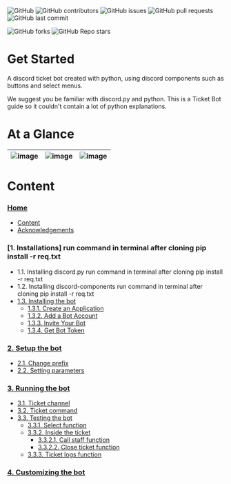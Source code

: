 ![GitHub](https://img.shields.io/github/license/astrxnomo/discord-ticket-bot-py?style=flat-square)
![GitHub contributors](https://img.shields.io/github/contributors/astrxnomo/discord-ticket-bot-py?color=gree&style=flat-square)
![GitHub issues](https://img.shields.io/github/issues/astrxnomo/discord-ticket-bot-py?style=flat-square)
![GitHub pull requests](https://img.shields.io/github/issues-pr/astrxnomo/discord-ticket-bot-py?style=flat-square)
![GitHub last commit](https://img.shields.io/github/last-commit/astrxnomo/discord-ticket-bot-py?style=flat-square)

![GitHub forks](https://img.shields.io/github/forks/astrxnomo/discord-ticket-bot-py?style=flat-square)
![GitHub Repo stars](https://img.shields.io/github/stars/astrxnomo/discord-ticket-bot-py?color=yellow&style=flat-square)


# Get Started
A discord ticket bot created with python, using discord components such as buttons and select menus.

We suggest you be familiar with discord.py and python. This is a Ticket Bot guide so it couldn't contain a lot of python explanations.

# At a Glance

![image](https://user-images.githubusercontent.com/75272665/174901958-4f166dcc-6da2-46c2-abde-28584b9e04bf.png) | ![image](https://user-images.githubusercontent.com/75272665/174902495-92a9c746-608e-416f-be21-94172d3cb799.png) | ![image](https://user-images.githubusercontent.com/75272665/174902136-5b092a47-75f9-45c3-a63b-824f49e2cb83.png)
:-------------------------:|:-------------------------:|:-------------------------:



# Content

### [Home](https://github.com/astrxnomo/discord-ticket-bot-py/wiki)
- [Content](https://github.com/astrxnomo/discord-ticket-bot-py/wiki#content)
- [Acknowledgements](https://github.com/astrxnomo/discord-ticket-bot-py/wiki#acknowledgements)
### [1. Installations] run command in terminal after cloning  pip install -r req.txt
- 1.1. Installing discord.py  run command in terminal after cloning  pip install -r req.txt
- 1.2. Installing discord-components  run command in terminal after cloning  pip install -r req.txt
- [1.3. Installing the bot](https://github.com/astrxnomo/discord-ticket-bot-py/wiki/Installations#installing-the-bot)
  - [1.3.1. Create an Application](https://github.com/astrxnomo/discord-ticket-bot-py/wiki/Installations#create-an-application)
  - [1.3.2. Add a Bot Account](https://github.com/astrxnomo/discord-ticket-bot-py/wiki/Installations#add-a-bot-account)
  - [1.3.3. Invite Your Bot](https://github.com/astrxnomo/discord-ticket-bot-py/wiki/Installations#invite-your-bot)
  - [1.3.4. Get Bot Token](https://github.com/astrxnomo/discord-ticket-bot-py/wiki/Installations#get-bot-token)
### [2. Setup the bot](https://github.com/astrxnomo/discord-ticket-bot-py/wiki/Setup-the-bot)
  - [2.1. Change prefix](https://github.com/astrxnomo/discord-ticket-bot-py/wiki/Setup-the-bot#change-prefix)
  - [2.2. Setting parameters](https://github.com/astrxnomo/discord-ticket-bot-py/wiki/Setup-the-bot#setting-parameters)
### [3. Running the bot](https://github.com/astrxnomo/discord-ticket-bot-py/wiki/Running-the-bot)
  - [3.1. Ticket channel](https://github.com/astrxnomo/discord-ticket-bot-py/wiki/Running-the-bot#ticket-channel)
  - [3.2. Ticket command](https://github.com/astrxnomo/discord-ticket-bot-py/wiki/Running-the-bot#ticket-command)
  - [3.3. Testing the bot](https://github.com/astrxnomo/discord-ticket-bot-py/wiki/Running-the-bot#testing-the-bot)
    - [3.3.1. Select function](https://github.com/astrxnomo/discord-ticket-bot-py/wiki/Running-the-bot#select-function)
    - [3.3.2. Inside the ticket](https://github.com/astrxnomo/discord-ticket-bot-py/wiki/Running-the-bot#inside-the-ticket)
      - [3.3.2.1. Call staff function](https://github.com/astrxnomo/discord-ticket-bot-py/wiki/Running-the-bot#call-staff-function)
      - [3.3.2.2. Close ticket function](https://github.com/astrxnomo/discord-ticket-bot-py/wiki/Running-the-bot#close-ticket-function)
    - [3.3.3. Ticket logs function](https://github.com/astrxnomo/discord-ticket-bot-py/wiki/Running-the-bot#ticket-logs)
### [4. Customizing the bot](https://github.com/astrxnomo/discord-ticket-bot-py/wiki/Customizing-the-bot)

